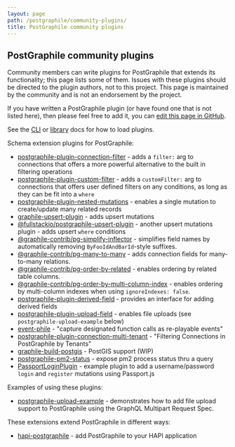 ```yaml
---
layout: page
path: /postgraphile/community-plugins/
title: PostGraphile community plugins
---
```


## PostGraphile community plugins

Community members can write plugins for PostGraphile that extends its
functionality; this page lists some of them. Issues with these plugins should
be directed to the plugin authors, not to this project. This page is maintained
by the community and is not an endorsement by the project.

If you have written a PostGraphile plugin (or have found one that is not listed
here), then please feel free to add it, you can [edit this page in GitHub](https://github.com/graphile/graphile.github.io/edit/develop/src/pages/postgraphile/community-plugins.md).

See the [CLI](/postgraphile/usage-cli/) or
[library](/postgraphile/usage-library/) docs for how to load plugins.

Schema extension plugins for PostGraphile:

* [postgraphile-plugin-connection-filter](https://github.com/graphile-contrib/postgraphile-plugin-connection-filter) - adds a `filter:` arg to connections that offers a more powerful alternative to the built in filtering operations
* [postgraphile-plugin-custom-filter](https://github.com/RoadRunnerEngineering/postgraphile-plugin-custom-filter) - adds a `customFilter:` arg to connections that offers user defined filters on any conditions, as long as they can be fit into a `where`
* [postgraphile-plugin-nested-mutations](https://github.com/mlipscombe/postgraphile-plugin-nested-mutations) - enables a single mutation to create/update many related records
* [graphile-upsert-plugin](https://github.com/einarjegorov/graphile-upsert-plugin/blob/master/index.js) - adds upsert mutations
* [@fullstackio/postgraphile-upsert-plugin](https://github.com/jashmenn/postgraphile-upsert-plugin) - another upsert mutations plugin - adds upsert `where` conditions 
* [@graphile-contrib/pg-simplify-inflector](https://github.com/graphile-contrib/pg-simplify-inflector) - simplifies field names by automatically removing `ByFooIdAndBarId`-style suffixes.
* [@graphile-contrib/pg-many-to-many](https://github.com/graphile-contrib/pg-many-to-many) - adds connection fields for many-to-many relations.
* [@graphile-contrib/pg-order-by-related](https://github.com/graphile-contrib/pg-order-by-related) - enables ordering by related table columns.
* [@graphile-contrib/pg-order-by-multi-column-index](https://github.com/graphile-contrib/pg-order-by-multi-column-index) - enables ordering by multi-column indexes when using `ignoreIndexes: false`.
* [postgraphile-plugin-derived-field](https://github.com/mattbretl/postgraphile-plugin-derived-field) - provides an interface for adding derived fields
* [postgraphile-plugin-upload-field](https://github.com/mattbretl/postgraphile-plugin-upload-field) - enables file uploads (see `postgraphile-upload-example` below)
* [event-phile](https://github.com/stlbucket/event-phile) - "capture designated function calls as re-playable events"
* [postgraphile-plugin-connection-multi-tenant](https://github.com/deden/postgraphile-plugin-connection-multi-tenant) - "Filtering Connections in PostGraphile by Tenants"
* [graphile-build-postgis](https://github.com/singingwolfboy/graphile-build-postgis) - PostGIS support (WIP)
* [postgraphile-pm2-status](https://github.com/stlbucket/phile-starter/blob/master/api/src/graphile-extensions/pm2Status.js) - expose pm2 process status thru a query
* [PassportLoginPlugin](https://github.com/graphile/examples/blob/master/shared/plugins/PassportLoginPlugin.js) - example plugin to add a username/password `login` and `register` mutations using Passport.js

Examples of using these plugins:

* [postgraphile-upload-example](https://github.com/mattbretl/postgraphile-upload-example) - demonstrates how to add file upload support to PostGraphile using the GraphQL Multipart Request Spec.

These extensions extend PostGraphile in different ways:

* [hapi-postgraphile](https://github.com/mshick/hapi-postgraphile) - add PostGraphile to your HAPI application
